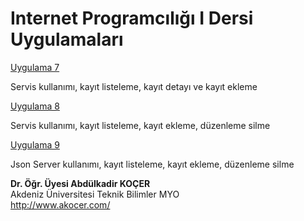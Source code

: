 # Internet Programcılığı I Dersi Uygulamaları

<a href="https://github.com/akocer/Internet-1/tree/main/uyg07"> Uygulama 7</a>

Servis kullanımı, kayıt listeleme, kayıt detayı ve kayıt ekleme

<a href="https://github.com/akocer/Internet-1/tree/main/uyg08"> Uygulama 8</a>

Servis kullanımı, kayıt listeleme,  kayıt ekleme, düzenleme silme

<a href="https://github.com/akocer/Internet-1/tree/main/uyg09"> Uygulama 9</a>

Json Server kullanımı, kayıt listeleme,  kayıt ekleme, düzenleme silme




<b>Dr. Öğr. Üyesi Abdülkadir KOÇER</b><br>
Akdeniz Üniversitesi Teknik Bilimler MYO<br>
http://www.akocer.com/
